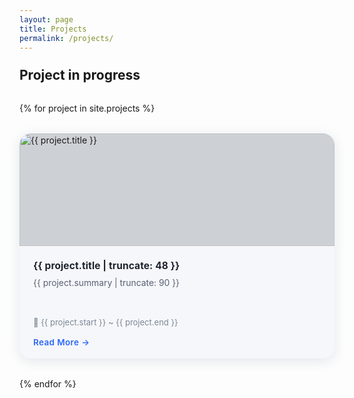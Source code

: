 ```yaml
---
layout: page
title: Projects
permalink: /projects/
---
```


<style>
.project-grid {
  display: grid;
  grid-template-columns: repeat(auto-fit, minmax(325px, 1fr));
  gap: 32px;
  margin-top: 32px;
}
.project-card {
  background: #f6f7fa;
  border-radius: 18px;
  box-shadow: 0 4px 20px #e2e5ea;
  overflow: hidden;
  display: flex;
  flex-direction: column;
  transition: transform 0.18s, box-shadow 0.18s;
}
.project-card:hover {
  transform: translateY(-4px) scale(1.03);
  box-shadow: 0 8px 28px #d4d8e1;
}
.project-img {
  width: 100%;
  height: 180px;
  object-fit: cover;
  border-radius: 18px 18px 0 0;
  background: #cdd1d6;
}
.project-body {
  padding: 22px 22px 18px 22px;
  flex: 1 1 auto;
  display: flex;
  flex-direction: column;
}
.project-title {
  font-size: 1.1em;
  font-weight: 700;
  margin-bottom: 10px;
  color: #1c222c;
  letter-spacing: 0.01em;
}
.project-summary {
  font-size: 0.99em;
  color: #586174;
  margin-bottom: 18px;
  min-height: 45px;
}
.project-period {
  font-size: 0.93em;
  color: #7b8897;
  margin-bottom: 16px;
  display: flex;
  align-items: center;
  gap: 6px;
}
.project-readmore {
  margin-top: auto;
  font-size: 0.96em;
  color: #2a67fa;
  font-weight: 600;
  text-decoration: none;
  letter-spacing: 0.03em;
  transition: color 0.15s;
}
.project-readmore:hover {
  color: #194ed3;
  text-decoration: underline;
}
</style>

<h2 style="margin-top:24px;">Project in progress</h2>
<div class="project-grid">
  {% for project in site.projects %}
    <div class="project-card">
      <img class="project-img" src="{{ project.image }}" alt="{{ project.title }}">
      <div class="project-body">
        <div class="project-title">{{ project.title | truncate: 48 }}</div>
        <div class="project-summary">{{ project.summary | truncate: 90 }}</div>
        <div class="project-period">📅 {{ project.start }} ~ {{ project.end }}</div>
        <a class="project-readmore" href="{{ project.url }}">Read More &rarr;</a>
      </div>
    </div>
  {% endfor %}
</div>
